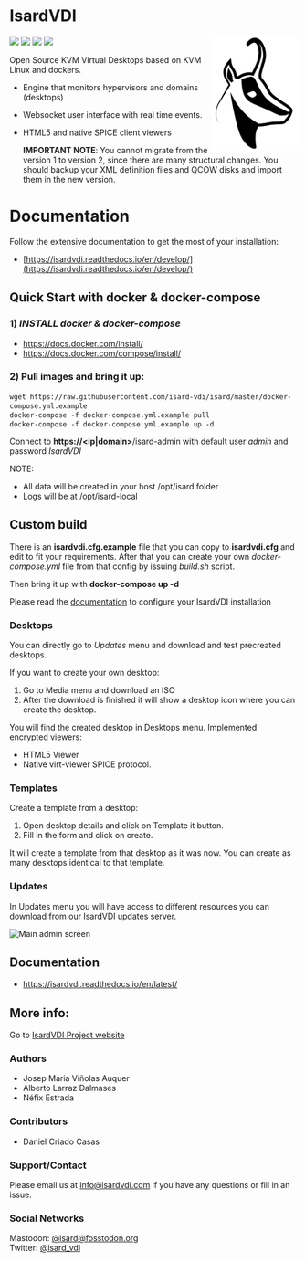 # Isard**VDI**

<img align="right" src="webapp/webapp/webapp/static/img/isard.png" alt="IsardVDI Logo" width="150px;">

[![](https://img.shields.io/github/release/isard-vdi/isard.svg)](https://github.com/isard-vdi/isard/releases) [![](https://img.shields.io/badge/docker--compose-ready-blue.svg)](https://github.com/isard-vdi/isard/blob/master/docker-compose.yml) [![](https://img.shields.io/badge/docs-latest-brightgreen.svg)](https://isardvdi.readthedocs.io/en/latest/) [![](https://img.shields.io/badge/license-AGPL%20v3.0-brightgreen.svg)](https://github.com/isard-vdi/isard/blob/master/LICENSE)

Open Source KVM Virtual Desktops based on KVM Linux and dockers. 

- Engine that monitors hypervisors and domains (desktops)

- Websocket user interface with real time events.

- HTML5 and native SPICE client viewers

  **IMPORTANT NOTE**: You cannot migrate from the version 1 to version 2, since there are many structural changes. You should backup your XML definition files and QCOW disks and import them in the new version.

# Documentation

Follow the extensive documentation to get the most of your installation:

- [https://isardvdi.readthedocs.io/en/develop/](https://isardvdi.readthedocs.io/en/develop/)

## Quick Start with docker & docker-compose

### 1) *INSTALL docker & docker-compose*
- https://docs.docker.com/install/
- https://docs.docker.com/compose/install/

### 2) **Pull images and bring it up**:

```
wget https://raw.githubusercontent.com/isard-vdi/isard/master/docker-compose.yml.example
docker-compose -f docker-compose.yml.example pull
docker-compose -f docker-compose.yml.example up -d
```

Connect to **https://<ip|domain>**/isard-admin with default user *admin* and password *IsardVDI*

NOTE: 

- All data will be created in your host /opt/isard folder
- Logs will be at /opt/isard-local

## Custom build

There is an **isardvdi.cfg.example** file that you can copy to **isardvdi.cfg** and edit to fit your requirements. After that you can create your own *docker-compose.yml* file from that config by issuing *build.sh* script.

Then bring it up with **docker-compose up -d**

Please read the [documentation](https://isardvdi.readthedocs.io/en/develop/install/install/#main-parameters) to configure your IsardVDI installation

### Desktops

You can directly go to *Updates* menu and download and test precreated desktops.

If you want to create your own desktop:

1. Go to Media menu and download an ISO
2. After the download is finished it will show a desktop icon where you can create the desktop.

You will find the created desktop in Desktops menu. Implemented encrypted viewers:

- HTML5 Viewer
- Native virt-viewer SPICE protocol.

### Templates

Create a template from a desktop:

1. Open desktop details and click on Template it button.
2. Fill in the form and click on create.

It will create a template from that desktop as it was now. You can create as many desktops identical to that template.

### Updates

In Updates menu you will have access to different resources you can download from our IsardVDI updates server.

![Main admin screen](https://isardvdi.readthedocs.io/en/latest/images/main.png)

## Documentation

- https://isardvdi.readthedocs.io/en/latest/

## More info: 

Go to [IsardVDI Project website](http://www.isardvdi.com/)

### Authors
+ Josep Maria Viñolas Auquer
+ Alberto Larraz Dalmases
+ Néfix Estrada

### Contributors
+ Daniel Criado Casas

### Support/Contact
Please email us at info@isardvdi.com if you have any questions or fill in an issue.

### Social Networks
Mastodon: [@isard@fosstodon.org](https://fosstodon.org/@isard)  
Twitter: [@isard_vdi](https://twitter.com/isard_vdi)

